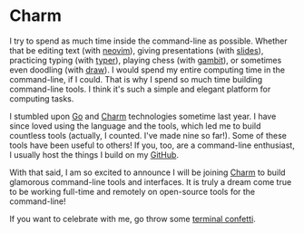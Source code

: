 # Charm

I try to spend as much time inside the command-line as possible. Whether that be editing text (with [neovim](https://github.com/neovim/neovim)), giving presentations (with [slides](https://github.com/maaslalani/slides)), practicing typing (with [typer](https://github.com/maaslalani/typer)), playing chess (with [gambit](https://github.com/maaslalani/gambit)), or sometimes even doodling (with [draw](https://github.com/maaslalani/draw)). I would spend my entire computing time in the command-line, if I could. That is why I spend so much time building command-line tools. I think it's such a simple and elegant platform for computing tasks.

I stumbled upon [Go](https://go.dev) and [Charm](https://charm.sh) technologies sometime last year. I have since loved using the language and the tools, which led me to build countless tools (actually, I counted. I've made nine so far!). Some of these tools have been useful to others! If you, too, are a command-line enthusiast, I usually host the things I build on my [GitHub](https://github.com/maaslalani).

With that said, I am so excited to announce I will be joining [Charm](https://charm.sh) to build glamorous command-line tools and interfaces. It is truly a dream come true to be working full-time and remotely on open-source tools for the command-line!

If you want to celebrate with me, go throw some [terminal confetti](https://github.com/maaslalani/confetty).

